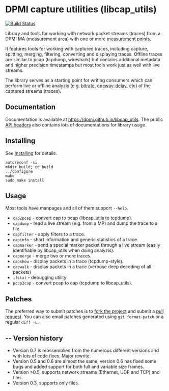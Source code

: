 DPMI capture utilities (libcap_utils)
=====================================
[![Build Status](https://travis-ci.org/DPMI/libcap_utils.svg?branch=master)](https://travis-ci.org/DPMI/libcap_utils)

Library and tools for working with network packet streams (traces) from a DPMI MA (measurement area) with one or more [measurement points](https://github.com/DPMI/mp).

It features tools for working with captured traces, including capture, splitting, merging, filtering, converting and displaying traces. Offline traces are similar to pcap (tcpdump, wireshark) but contains additional metadata and higher precision timestamps but most tools work just as well with live streams.

The library serves as a starting point for writing consumers which can perform live or offline analyzis (e.g. [bitrate](https://github.com/DPMI/consumer-bitrate), [oneway-delay](https://github.com/DPMI/consumer-onewaydelay), etc) of the captured streams (traces).

Documentation
-------------

Documentation is available at https://dpmi.github.io/libcap_utils. The public [API headers](caputils) also contains lots of documentations for library usage.

Installing
----------

See [Installing](https://dpmi.github.io/libcap_utils/#/0.7/install) for details.

    autoreconf -si
    mkdir build; cd build
    ../configure 
    make
    sudo make install

Usage
-----

Most tools have manpages and all of them support `--help`.

* `cap2pcap` - convert cap to pcap (libcap_utils to tcpdump).
* `capdump` - read a live stream (e.g. from a MP) and dump the trace to a file.
* `capfilter` - apply filters to a trace.
* `capinfo` - short information and generic statistics of a trace.
* `capmarker` - send a special marker packet through a live stream (easily identifiable by libcap_utils when doing analyzis).
* `capmerge` - merge two or more traces.
* `capshow` - display packets in a trace (tcpdump-style).
* `capwalk` - display packets in a trace (verbose deep decoding of all packets)
* `ifstat` - debugging utility
* `pcap2cap` - convert pcap to cap (tcpdump to libcap_utils).

Patches
-------

The preferred way to submit patches is to [fork the project](https://help.github.com/articles/working-with-forks/) and submit a [pull request](https://help.github.com/articles/using-pull-requests/). You can also email patches generated using `git format-patch` or a regular `diff -u`.

--
Version history
---------------

* Version 0.7 is reassemblied from the numerous different versions and with lots of code fixes. Major rewrite.
* Version 0.5 and 0.6 are almost the same, version 0.6 has fixed some bugs and added support for both full and variable size frames.
* Version >0.5, supports network streams (Ethernet, UDP and TCP) and files.
* Version 0.3, supports only files.
